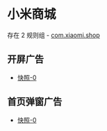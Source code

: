 # 小米商城

存在 2 规则组 - [com.xiaomi.shop](/src/apps/com.xiaomi.shop.ts)

## 开屏广告

- [快照-0](https://i.gkd.li/import/12472631)

## 首页弹窗广告

- [快照-0](https://i.gkd.li/import/12649330)
